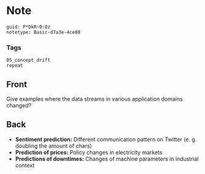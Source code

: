 # Note
```
guid: P*DkR~0:Oz
notetype: Basic-d7a3e-4ce08
```

### Tags
```
05_concept_drift
repeat
```

## Front
Give examples where the data streams in various application domains changed?

## Back
<ul>
  <li><strong>Sentiment prediction:</strong> Different
  communication pattern on Twitter (e. g. doubling the amount of
  chars)
  <li><strong>Prediction of prices:</strong> Policy changes in
  electricity markets
  <li><strong>Predictions of downtimes:</strong> Changes of machine
  parameters in industrial context
</ul>
